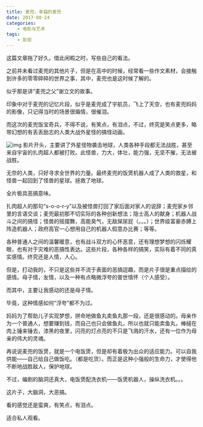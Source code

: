 ```yaml
---
title: 麦兜，幸福的麦兜
date: 2017-08-24
categories: 
    - 电影与艺术
tags:
    - 影视
---
```


这篇文章拖了好久。借此闲暇之时，写些自己的看法。

之前并未看过麦兜的其他片子，但是在高中的时候，经常看一些作文素材，会接触到许多的零零碎碎的世界之事，其中，麦兜也是这时候了解的。

似乎那是讲“麦兜之父”谢立文的故事。

印象中对于麦兜的记忆片段，似乎是麦兜成了宇航员，飞上了天空，也有麦兜妈妈的影像，只记得当时的场景很煽情，很催泪。

而这次的麦兜饭宝奇兵，不得不说，有笑点，有泪点，不过，终究是笑点更多，略带幻想的有丢丢励志的人类大战外星怪的搞怪动画。

![img](http://n1.itc.cn/img8/wb/recom/2016/05/09/146276080746839844.JPEG)
影片开头，主要讲了外星怪物袭击地球，人类各种手段都无法战胜，甚至来自宇宙的扎肉超人都被打败。此怪兽，力大，体壮，能力强，无坚不摧，无法被战胜。

无奈的人类，只好寻求全世界的力量。最终麦兜的饭煲机器人成了人类的救星，和怪兽一起回到了怪兽的星球。拯救了地球。

全片极具恶搞意味。

扎肉超人的那句“s-o-o-r-y”以及被怪兽打回了家后面对家人的说辞；麦兜家乡邻里的言语交谈；麦兜最初那不切实际的各种创新想法；隐士高人的献身；机器人战斗之间的搞怪；怪兽的摇摆舞，高能臭气，无敌屎尿屁（。。。）；世界级富豪赤膊上阵造机器人；政府高官一心想用自己的机器人假意办比赛；等等。

各种普通人之间的温馨暖意，也有战斗双方的心怀恶意，还有理想梦想的闪烁耀眼，也有对于灾难的恶搞性表达。这些片段，各种各样的搞笑，实际有着不同的真实感情。终究还是人情，人心。

但是，打动我的，不只是这些并不流于表面的恶搞逗趣，而是片子很是重点描绘的感情。母子情，友情，以及一种有点略微浮夸的普世情怀（个人感受）。

而其中，主要让我感动的还是母子情。

毕竟，这种情感如何“浮夸”都不为过。

妈妈为了帮助儿子实现梦想，拼命地做鱼丸卖鱼丸那一段，还是很感动的。母亲作为一个普通人，想要赚到钱，而自己也只会做鱼丸，所以也就只能卖鱼丸，棒槌在肉上锤来锤去，漆黑的夜里，闪亮的灯点亮的不只是飞溅的汗水，还有一位作为母亲的伟大的灵魂。

再说说麦兜的饭煲，就是一个电饭煲，但是却有着极为出众的适应能力。可以自我供能——自己给自己做饭吃。（都是吃货）。而正是这种小强般的生命力，才使得他不断地战胜敌人，保护地球。

不过，编剧的脑洞还真大，电饭煲配洗衣机——饭煲机器人，操纵洗衣机。。。

这片子，大脑洞，大恶搞。

看的感觉还是蛮爽，有笑点，有泪点。

适合私人观看。